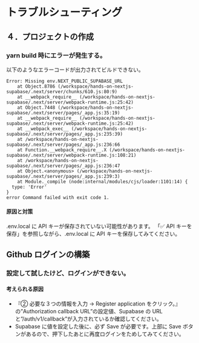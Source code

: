 # トラブルシューティング

## ４．プロジェクトの作成

### yarn build 時にエラーが発生する。

以下のようなエラーコードが出力されてビルドできない。

```
Error: Missing env.NEXT_PUBLIC_SUPABASE_URL
    at Object.8786 (/workspace/hands-on-nextjs-supabase/.next/server/chunks/610.js:80:9)
    at __webpack_require__ (/workspace/hands-on-nextjs-supabase/.next/server/webpack-runtime.js:25:42)
    at Object.7448 (/workspace/hands-on-nextjs-supabase/.next/server/pages/_app.js:35:19)
    at __webpack_require__ (/workspace/hands-on-nextjs-supabase/.next/server/webpack-runtime.js:25:42)
    at __webpack_exec__ (/workspace/hands-on-nextjs-supabase/.next/server/pages/_app.js:235:39)
    at /workspace/hands-on-nextjs-supabase/.next/server/pages/_app.js:236:66
    at Function.__webpack_require__.X (/workspace/hands-on-nextjs-supabase/.next/server/webpack-runtime.js:108:21)
    at /workspace/hands-on-nextjs-supabase/.next/server/pages/_app.js:236:47
    at Object.<anonymous> (/workspace/hands-on-nextjs-supabase/.next/server/pages/_app.js:239:3)
    at Module._compile (node:internal/modules/cjs/loader:1101:14) {
  type: 'Error'
}
error Command failed with exit code 1.
```

#### 原因と対策

.env.local に API キーが保存されていない可能性があります。
「✅ API キーを保存」を参照しながら、.env.local に API キーを保存してみてください。

## Github ログインの構築

### 設定して試したけど、ログインができない。

#### 考えられる原因

- 『② 必要な３つの情報を入力 → Register application をクリック。』の”Authorization callback URL”の設定値、Supabase の URL と”/auth/v1/callback”が入力されているか確認してください。
- Supabase に値を設定した後に、必ず Save が必要です。上部に Save ボタンがあるので、押下したあとに再度ログインをためしてみてください。
